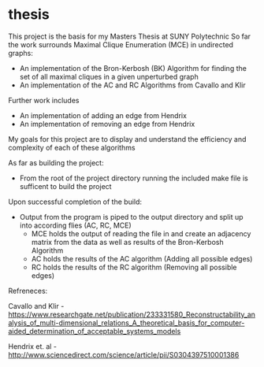 # thesis
This project is the basis for my Masters Thesis at SUNY Polytechnic
So far the work surrounds Maximal Clique Enumeration (MCE) in  undirected graphs:
  - An implementation of the Bron-Kerbosh (BK) Algorithm for finding the set of all maximal cliques in a given unperturbed graph
  - An implementation of the AC and RC Algorithms from Cavallo and Klir 
  
Further work includes 
  - An implementation of adding an edge from Hendrix 
  - An implementation of removing an edge from Hendrix 
  
My goals for this project are to display and understand the efficiency and complexity of each of these algorithms

As far as building the project:
  - From the root of the project directory running the included make file is sufficent to build the project 

Upon successful completion of the build:
  - Output from the program is piped to the output directory and split up into according flies (AC, RC, MCE)
    - MCE holds the output of reading the file in and create an adjacency matrix from the data as well as results of the Bron-Kerbosh     Algorithm
    - AC holds the results of the AC algorithm (Adding all possible edges)
    - RC holds the results of the RC algorithm (Removing all possible edges)
    
    
    
Refreneces:
    
Cavallo and Klir - https://www.researchgate.net/publication/233331580_Reconstructability_analysis_of_multi-dimensional_relations_A_theoretical_basis_for_computer-aided_determination_of_acceptable_systems_models

Hendrix et. al -http://www.sciencedirect.com/science/article/pii/S0304397510001386
